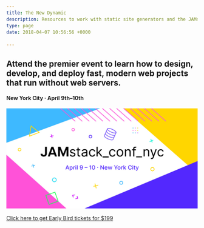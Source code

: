 ```yaml
---
title: The New Dynamic
description: Resources to work with static site generators and the JAMstack, to build fast and secure modern websites.
type: page
date: 2018-04-07 10:56:56 +0000

---
```


## Attend the premier event to learn how to design, develop, and deploy fast, modern web projects that run without web servers.

#### New York City · April 9th–10th

[![](/uploads/jamstack-conf.jpg)](https://jamstackconf.com/nyc/)

[Click here to get Early Bird tickets for $199](https://ti.to/netlify/jamstackconf-new-york-2019)

